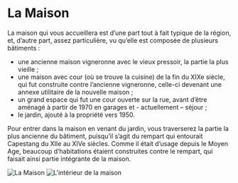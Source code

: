 # La Maison

La maison qui vous accueillera est d’une part tout à fait typique de la région, 
et, d’autre part, assez particulière, vu qu’elle est composée de plusieurs 
bâtiments :

* une ancienne maison vigneronne avec le vieux pressoir, la partie la plus 
  vieille ;
* une maison avec cour (où se trouve la cuisine) de la fin du XIXe siècle, qui 
  fut construite contre l’ancienne vigneronne, celle-ci devenant une annexe 
  utilitaire de la nouvelle maison ;
* un grand espace qui fut une cour ouverte sur la rue, avant d’être aménagé à 
  partir de 1970 en garages et - actuellement – séjour ;
* le jardin, ajouté à la propriété vers 1950.

Pour entrer dans la maison en venant du jardin, vous traverserez la partie la 
plus ancienne du bâtiment, puisqu’il s’agit du rempart qui entourait Capestang 
du XIIe au XIVe siècles. Comme il était d’usage depuis le Moyen Age, beaucoup 
d’habitations étaient construites contre le rempart, qui faisait ainsi partie 
intégrante de la maison. 

![La Maison](/images/maison.jpg)
![L'intérieur de la maison](/images/maison-detail.jpg)
